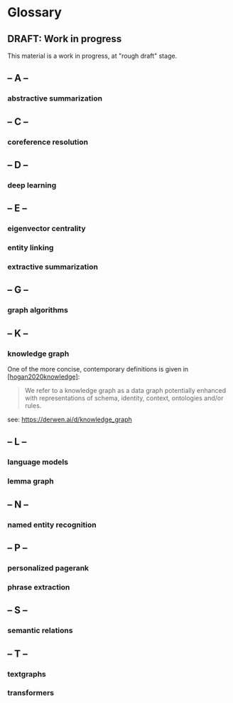 # Glossary

## DRAFT: Work in progress

This material is a work in progress, at "rough draft" stage.


## – A –

### abstractive summarization


## – C –

### coreference resolution


## – D –

### deep learning


## – E –

### eigenvector centrality

### entity linking

### extractive summarization


## – G –

### graph algorithms


## – K –

### knowledge graph

One of the more concise, contemporary definitions is given in
[[hogan2020knowledge]](../biblio/#hogan2020knowledge):

> We refer to a knowledge graph as a data graph potentially enhanced with representations of schema, identity, context, ontologies and/or rules.

see: <https://derwen.ai/d/knowledge_graph>



## – L –

### language models

### lemma graph


## – N –

### named entity recognition


## – P –

### personalized pagerank

### phrase extraction


## – S –

### semantic relations

## – T –

### textgraphs

### transformers

